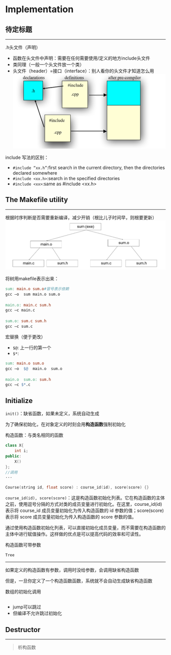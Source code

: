 # Implementation

## 待定标题
----

.h头文件（声明）

* 函数在头文件中声明：需要在任何需要使用/定义的地方include头文件
* 类同理（一般一个头文件放一个类）
* 头文件（header）=接口（interface）：别人看你的头文件才知道怎么用
![alt text](image.png)

include 写法的区别：

* `#include “xx.h”`:first search in the current  directory, then the	directories declared  somewhere
* `#include <xx.h>`:search in the specified  directories
* `#include <xx>`:same as #include <xx.h>

## The Makefile utility
------
根据时序判断是否需要重新编译，减少开销（根比儿子时间早，则根要更新）
![alt text](image-1.png)

将树用makefile表示出来：
```makefile
sum: main.o	sum.o#冒号表示依赖
gcc –o	sum main.o sum.o

main.o: main.c sum.h  
gcc –c main.c

sum.o: sum.c sum.h  
gcc –c sum.c
```
宏替换（便于更改）
* `$@`: 上一行的第一个
* `$*`: 
```makefile
sum: main.o	sum.o
gcc –o	$@	main.o	sum.o

main.o	sum.o: sum.h  
gcc –c $*.c
```

## Initialize

`init()`：缺省函数，如果未定义，系统自动生成

为了确保初始化，在对象定义的时刻会用**构造函数**强制初始化

构造函数：与类名相同的函数
```cpp
class X{
    int i;
public:
    X()
};
//调用
···

```

```cpp
Course(string id, float score) : course_id(id), score(score) {}
```
`course_id(id), score(score)`：这是构造函数初始化列表。它在构造函数的主体之前，使用逗号分隔的方式对类的成员变量进行初始化。在这里，course_id(id) 表示将 course_id 成员变量初始化为传入构造函数的 id 参数的值；score(score) 表示将 score 成员变量初始化为传入构造函数的 score 参数的值。

通过使用构造函数初始化列表，可以直接初始化成员变量，而不需要在构造函数的主体中进行赋值操作。这样做的优点是可以提高代码的效率和可读性。

构造函数可带参数
```
Tree
```
-------


如果定义的构造函数有参数，调用时没给参数，会调用缺省构造函数

但是，一旦你定义了一个构造函数函数，系统就不会自动生成缺省构造函数

数组的初始化调用
```

```
* jump可以跳过
* 但编译不允许跳过初始化

## Destructor
-------
> 析构函数